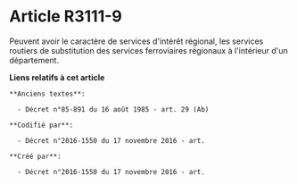 # Article R3111-9

Peuvent avoir le caractère de services d'intérêt régional, les services routiers de substitution des services ferroviaires
régionaux à l'intérieur d'un département.

**Liens relatifs à cet article**

	**Anciens textes**:

	  - Décret n°85-891 du 16 août 1985 - art. 29 (Ab)

	**Codifié par**:

	  - Décret n°2016-1550 du 17 novembre 2016 - art.

	**Créé par**:

	  - Décret n°2016-1550 du 17 novembre 2016 - art.
